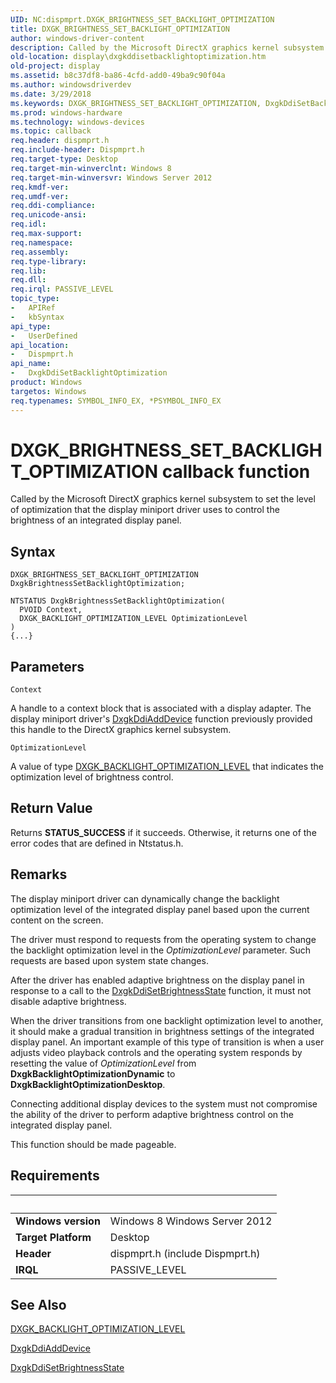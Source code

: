 ```yaml
---
UID: NC:dispmprt.DXGK_BRIGHTNESS_SET_BACKLIGHT_OPTIMIZATION
title: DXGK_BRIGHTNESS_SET_BACKLIGHT_OPTIMIZATION
author: windows-driver-content
description: Called by the Microsoft DirectX graphics kernel subsystem to set the level of optimization that the display miniport driver uses to control the brightness of an integrated display panel.
old-location: display\dxgkddisetbacklightoptimization.htm
old-project: display
ms.assetid: b8c37df8-ba86-4cfd-add0-49ba9c90f04a
ms.author: windowsdriverdev
ms.date: 3/29/2018
ms.keywords: DXGK_BRIGHTNESS_SET_BACKLIGHT_OPTIMIZATION, DxgkDdiSetBacklightOptimization, DxgkDdiSetBacklightOptimization callback function [Display Devices], display.dxgkddisetbacklightoptimization, dispmprt/DxgkDdiSetBacklightOptimization
ms.prod: windows-hardware
ms.technology: windows-devices
ms.topic: callback
req.header: dispmprt.h
req.include-header: Dispmprt.h
req.target-type: Desktop
req.target-min-winverclnt: Windows 8
req.target-min-winversvr: Windows Server 2012
req.kmdf-ver: 
req.umdf-ver: 
req.ddi-compliance: 
req.unicode-ansi: 
req.idl: 
req.max-support: 
req.namespace: 
req.assembly: 
req.type-library: 
req.lib: 
req.dll: 
req.irql: PASSIVE_LEVEL
topic_type:
-	APIRef
-	kbSyntax
api_type:
-	UserDefined
api_location:
-	Dispmprt.h
api_name:
-	DxgkDdiSetBacklightOptimization
product: Windows
targetos: Windows
req.typenames: SYMBOL_INFO_EX, *PSYMBOL_INFO_EX
---
```



# DXGK_BRIGHTNESS_SET_BACKLIGHT_OPTIMIZATION callback function
Called by the Microsoft DirectX graphics kernel subsystem to set the level of optimization that the display miniport driver uses to control the brightness of an integrated display panel.

## Syntax

```
DXGK_BRIGHTNESS_SET_BACKLIGHT_OPTIMIZATION DxgkBrightnessSetBacklightOptimization;

NTSTATUS DxgkBrightnessSetBacklightOptimization(
  PVOID Context,
  DXGK_BACKLIGHT_OPTIMIZATION_LEVEL OptimizationLevel
)
{...}
```

## Parameters

`Context`

A handle to a context block that is associated with a display adapter. The display miniport driver's <a href="https://msdn.microsoft.com/5fd4046f-54c3-4dfc-8d51-0d9ebcde0bea">DxgkDdiAddDevice</a> function previously provided this handle to the DirectX graphics kernel subsystem.

`OptimizationLevel`

A value of type <a href="https://msdn.microsoft.com/library/windows/hardware/jj128358">DXGK_BACKLIGHT_OPTIMIZATION_LEVEL</a> that indicates the optimization level of brightness control.


## Return Value

Returns <b>STATUS_SUCCESS</b> if it succeeds. Otherwise, it returns one of the error codes that are defined in Ntstatus.h.

## Remarks

The display miniport driver can dynamically change the backlight optimization level of the integrated display panel based upon the current content on the screen.

The driver must respond to requests from the operating system to change the backlight optimization level in the <i>OptimizationLevel</i> parameter. Such requests are based upon system state changes.

After the driver has enabled adaptive brightness on the display panel in response to a call to the <a href="https://msdn.microsoft.com/804046ff-0cc7-4ff0-be07-b574cb40fd2b">DxgkDdiSetBrightnessState</a> function, it must not disable adaptive brightness.

When the driver transitions from one backlight optimization level to another, it should make a gradual transition in brightness settings of the integrated display panel. An important  example of this type of transition is when a user adjusts video playback controls and the operating system responds by resetting the value of <i>OptimizationLevel</i> from <b>DxgkBacklightOptimizationDynamic</b> to <b>DxgkBacklightOptimizationDesktop</b>.

Connecting additional display devices to the system must not compromise the ability of the driver to perform adaptive brightness control on the integrated display panel.

This function should be made pageable.

## Requirements
| &nbsp; | &nbsp; |
| ---- |:---- |
| **Windows version** | Windows 8 Windows Server 2012 |
| **Target Platform** | Desktop |
| **Header** | dispmprt.h (include Dispmprt.h) |
| **IRQL** | PASSIVE_LEVEL |

## See Also

<a href="https://msdn.microsoft.com/library/windows/hardware/jj128358">DXGK_BACKLIGHT_OPTIMIZATION_LEVEL</a>



<a href="https://msdn.microsoft.com/5fd4046f-54c3-4dfc-8d51-0d9ebcde0bea">DxgkDdiAddDevice</a>



<a href="https://msdn.microsoft.com/804046ff-0cc7-4ff0-be07-b574cb40fd2b">DxgkDdiSetBrightnessState</a>